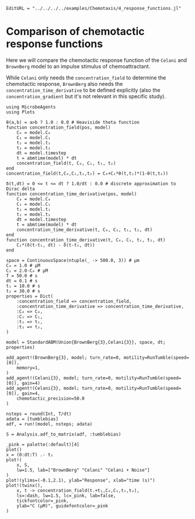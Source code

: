 ```@meta
EditURL = "../../../../examples/Chemotaxis/4_response_functions.jl"
```

# Comparison of chemotactic response functions

Here we will compare the chemotactic response function of the `Celani`
and `BrownBerg` model to an impulse stimulus of chemoattractant.

While `Celani` only needs the `concentration_field` to determine the
chemotactic response, `BrownBerg` also needs the `concentration_time_derivative`
to be defined explicitly (also the `concentration_gradient` but it's
not relevant in this specific study).

````@example 4_response_functions
using MicrobeAgents
using Plots

θ(a,b) = a>b ? 1.0 : 0.0 # Heaviside theta function
function concentration_field(pos, model)
    C₀ = model.C₀
    C₁ = model.C₁
    t₁ = model.t₁
    t₂ = model.t₂
    dt = model.timestep
    t = abmtime(model) * dt
    concentration_field(t, C₀, C₁, t₁, t₂)
end
concentration_field(t,C₀,C₁,t₁,t₂) = C₀+C₁*θ(t,t₁)*(1-θ(t,t₂))

δ(t,dt) = 0 <= t <= dt ? 1.0/dt : 0.0 # discrete approximation to Dirac delta
function concentration_time_derivative(pos, model)
    C₀ = model.C₀
    C₁ = model.C₁
    t₁ = model.t₁
    t₂ = model.t₂
    dt = model.timestep
    t = abmtime(model) * dt
    concentration_time_derivative(t, C₀, C₁, t₁, t₂, dt)
end
function concentration_time_derivative(t, C₀, C₁, t₁, t₂, dt)
    C₁*(δ(t-t₁, dt) - δ(t-t₂, dt))
end

space = ContinuousSpace(ntuple(_ -> 500.0, 3)) # μm
C₀ = 1.0 # μM
C₁ = 2.0-C₀ # μM
T = 50.0 # s
dt = 0.1 # s
t₁ = 10.0 # s
t₂ = 30.0 # s
properties = Dict(
    :concentration_field => concentration_field,
    :concentration_time_derivative => concentration_time_derivative,
    :C₀ => C₀,
    :C₁ => C₁,
    :t₁ => t₁,
    :t₂ => t₂,
)

model = StandardABM(Union{BrownBerg{3},Celani{3}}, space, dt; properties)

add_agent!(BrownBerg{3}, model; turn_rate=0, motility=RunTumble(speed=[0]),
    memory=1,
)
add_agent!(Celani{3}, model; turn_rate=0, motility=RunTumble(speed=[0]), gain=4)
add_agent!(Celani{3}, model; turn_rate=0, motility=RunTumble(speed=[0]), gain=4,
    chemotactic_precision=50.0
)

nsteps = round(Int, T/dt)
adata = [tumblebias]
adf, = run!(model, nsteps; adata)

S = Analysis.adf_to_matrix(adf, :tumblebias)

_pink = palette(:default)[4]
plot()
x = (0:dt:T) .- t₁
plot!(
    x, S,
    lw=1.5, lab=["BrownBerg" "Celani" "Celani + Noise"]
)
plot!(ylims=(-0.1,2.1), ylab="Response", xlab="time (s)")
plot!(twinx(),
    x, t -> concentration_field(t.+t₁,C₀,C₁,t₁,t₂),
    ls=:dash, lw=1.5, lc=_pink, lab=false,
    tickfontcolor=_pink,
    ylab="C (μM)", guidefontcolor=_pink
)
````

